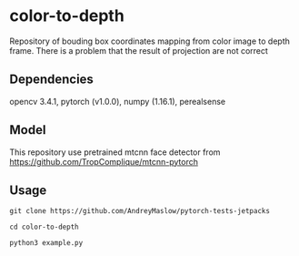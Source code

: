 # color-to-depth

Repository of bouding box coordinates mapping from color image to depth frame.
There is a problem that the result of projection are not correct

## Dependencies
opencv 3.4.1, pytorch (v1.0.0), numpy (1.16.1), perealsense

## Model 
This repository use pretrained mtcnn face detector from https://github.com/TropComplique/mtcnn-pytorch

## Usage
```
git clone https://github.com/AndreyMaslow/pytorch-tests-jetpacks

cd color-to-depth

python3 example.py
```
